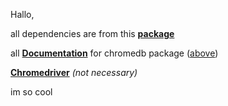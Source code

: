 Hallo,

all dependencies are from this [**package** ](https://github.com/chromedp/chromedp) 

all [**Documentation**](https://pkg.go.dev/github.com/chromedp/chromedp) for chromedb package ([above](https://github.com/chromedp/chromedp))

[**Chromedriver**](https://googlechromelabs.github.io/chrome-for-testing/) *(not necessary)*

im so cool

